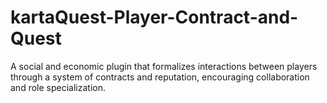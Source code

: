 # kartaQuest-Player-Contract-and-Quest
A social and economic plugin that formalizes interactions between players through a system of contracts and reputation, encouraging collaboration and role specialization.
